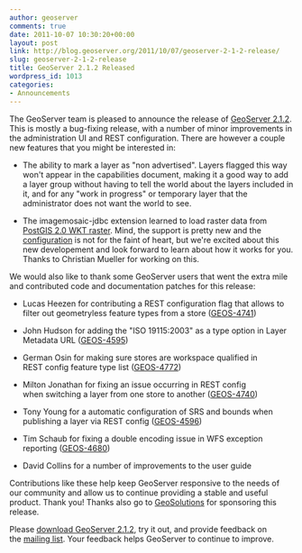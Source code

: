 ```yaml
---
author: geoserver
comments: true
date: 2011-10-07 10:30:20+00:00
layout: post
link: http://blog.geoserver.org/2011/10/07/geoserver-2-1-2-release/
slug: geoserver-2-1-2-release
title: GeoServer 2.1.2 Released
wordpress_id: 1013
categories:
- Announcements
---
```


The GeoServer team is pleased to announce the release of [GeoServer 2.1.2](http://geoserver.org/display/GEOS/GeoServer+2.1.2). This is mostly a bug-fixing release, with a number of minor improvements in the administration UI and REST configuration. There are however a couple new features that you might be interested in:



	
  * The ability to mark a layer as "non advertised". Layers flagged this way won't appear in the capabilities document, making it a good way to add a layer group without having to tell the world about the layers included in it, and for any "work in progress" or temporary layer that the administrator does not want the world to see.

	
  * The imagemosaic-jdbc extension learned to load raster data from [PostGIS 2.0 WKT raster](http://trac.osgeo.org/postgis/wiki/WKTRaster). Mind, the support is pretty new and the [configuration](http://docs.geotools.org/latest/userguide/library/coverage/pgraster.html) is not for the faint of heart, but we're excited about this new developement and look forward to learn about how it works for you. Thanks to Christian Mueller for working on this.


We would also like to thank some GeoServer users that went the extra mile and contributed code and documentation patches for this release:

	
  * Lucas Heezen for contributing a REST configuration flag that allows to filter out geometryless feature types from a store ([GEOS-4741](http://jira.codehaus.org/browse/GEOS-4741))

	
  * John Hudson for adding the "ISO 19115:2003" as a type option in Layer Metadata URL ([GEOS-4595](http://jira.codehaus.org/browse/GEOS-4595))

	
  * German Osin for making sure stores are workspace qualified in REST config feature type list ([GEOS-4772](http://jira.codehaus.org/browse/GEOS-4772))

	
  * Milton Jonathan for fixing an issue occurring in REST config when switching a layer from one store to another ([GEOS-4740](http://jira.codehaus.org/browse/GEOS-4740))

	
  * Tony Young for a automatic configuration of SRS and bounds when publishing a layer via REST config ([GEOS-4596](http://jira.codehaus.org/browse/GEOS-4596))

	
  * Tim Schaub for fixing a double encoding issue in WFS exception reporting ([GEOS-4680](http://jira.codehaus.org/browse/GEOS-4680))

	
  * David Collins for a number of improvements to the user guide


Contributions like these help keep GeoServer responsive to the needs of our community and allow us to continue providing a stable and useful product. Thank you!
Thanks also go to [GeoSolutions](http://www.geo-solutions.it/) for sponsoring this release.

Please [download GeoServer 2.1.2](http://geoserver.org/display/GEOS/GeoServer+2.1.2), try it out, and provide feedback on the [mailing list](https://lists.sourceforge.net/lists/listinfo/geoserver-users). Your feedback helps GeoServer to continue to improve.
